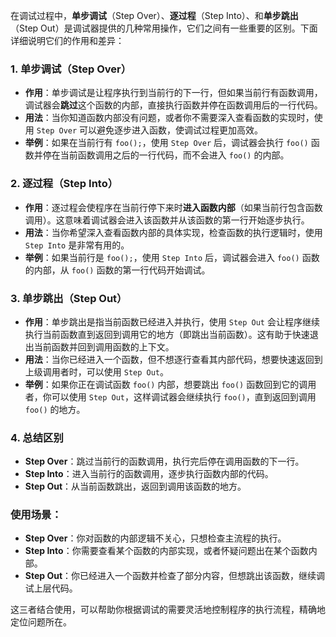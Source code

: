 ﻿
在调试过程中，**单步调试**（Step Over）、**逐过程**（Step Into）、和**单步跳出**（Step Out）是调试器提供的几种常用操作，它们之间有一些重要的区别。下面详细说明它们的作用和差异：

### 1. **单步调试（Step Over）**

-   **作用**：单步调试是让程序执行到当前行的下一行，但如果当前行有函数调用，调试器会**跳过**这个函数的内部，直接执行函数并停在函数调用后的一行代码。
-   **用法**：当你知道函数内部没有问题，或者你不需要深入查看函数的实现时，使用 `Step Over` 可以避免逐步进入函数，使调试过程更加高效。
-   **举例**：如果在当前行有 `foo();`，使用 `Step Over` 后，调试器会执行 `foo()` 函数并停在当前函数调用之后的一行代码，而不会进入 `foo()` 的内部。

### 2. **逐过程（Step Into）**

-   **作用**：逐过程会使程序在当前行停下来时**进入函数内部**（如果当前行包含函数调用）。这意味着调试器会进入该函数并从该函数的第一行开始逐步执行。
-   **用法**：当你希望深入查看函数内部的具体实现，检查函数的执行逻辑时，使用 `Step Into` 是非常有用的。
-   **举例**：如果当前行是 `foo();`，使用 `Step Into` 后，调试器会进入 `foo()` 函数的内部，从 `foo()` 函数的第一行代码开始调试。

### 3. **单步跳出（Step Out）**

-   **作用**：单步跳出是指当前函数已经进入并执行，使用 `Step Out` 会让程序继续执行当前函数直到返回到调用它的地方（即跳出当前函数）。这有助于快速退出当前函数并回到调用函数的上下文。
-   **用法**：当你已经进入一个函数，但不想逐行查看其内部代码，想要快速返回到上级调用者时，可以使用 `Step Out`。
-   **举例**：如果你正在调试函数 `foo()` 内部，想要跳出 `foo()` 函数回到它的调用者，你可以使用 `Step Out`，这样调试器会继续执行 `foo()`，直到返回到调用 `foo()` 的地方。

### 4. **总结区别**

-   **Step Over**：跳过当前行的函数调用，执行完后停在调用函数的下一行。
-   **Step Into**：进入当前行的函数调用，逐步执行函数内部的代码。
-   **Step Out**：从当前函数跳出，返回到调用该函数的地方。

### 使用场景：

-   **Step Over**：你对函数的内部逻辑不关心，只想检查主流程的执行。
-   **Step Into**：你需要查看某个函数的内部实现，或者怀疑问题出在某个函数内部。
-   **Step Out**：你已经进入一个函数并检查了部分内容，但想跳出该函数，继续调试上层代码。

这三者结合使用，可以帮助你根据调试的需要灵活地控制程序的执行流程，精确地定位问题所在。
